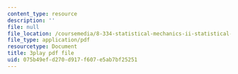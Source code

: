 ```yaml
---
content_type: resource
description: ''
file: null
file_location: /coursemedia/8-334-statistical-mechanics-ii-statistical-physics-of-fields-spring-2014/075b49efd270d917f607e5ab7bf25251_eKVr-oKxMPg.pdf
file_type: application/pdf
resourcetype: Document
title: 3play pdf file
uid: 075b49ef-d270-d917-f607-e5ab7bf25251
---
```

